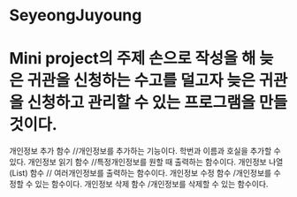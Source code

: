 # SeyeongJuyoung

# Mini project의 주제 손으로 작성을 해 늦은 귀관을 신청하는 수고를 덜고자 늦은 귀관을 신청하고 관리할 수 있는 프로그램을 만들 것이다. 

개인정보 추가 함수   //개인정보를 추가하는 기능이다. 학번과 이름과 호실을 추가할 수 있다. 
개인정보 읽기 함수    //특정개인정보를 원할 때 출력하는 함수이다. 
개인정보 나열(List) 함수 // 여러개인정보를 출력하는 함수이다. 
개인정보 수정 함수  /개인정보를 수정할 수 있는 함수이다. 
개인정보 삭제 함수   /개인정보를 삭제할 수 있는 함수이다. 
